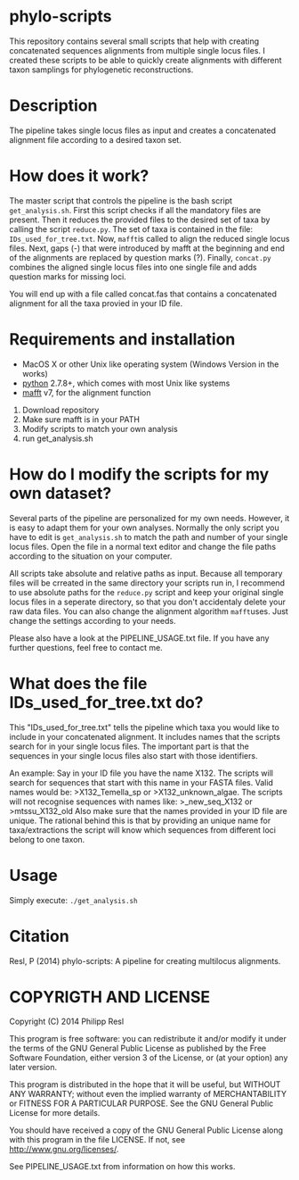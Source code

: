 phylo-scripts
=========

This repository contains several small scripts that help with creating concatenated sequences alignments from multiple single locus files.
I created these scripts to be able to quickly create alignments with different taxon samplings for phylogenetic reconstructions.


Description
===========

The pipeline takes single locus files as input and creates a concatenated alignment file according to a desired taxon set.


How does it work?
================

The master script that controls the pipeline is the bash script `get_analysis.sh`. First this script checks if all the mandatory files are present. Then it reduces the provided files to the desired set of taxa by calling the script `reduce.py`. The set of taxa is contained in the file: `IDs_used_for_tree.txt`. Now, `mafft`is called to align the reduced single locus files. Next, gaps (-) that were introduced by mafft at the beginning and end of the alignments are replaced by question marks (?). Finally, 
`concat.py` combines the aligned single locus files into one single file and adds question marks for missing loci.

You will end up with a file called concat.fas that contains a concatenated alignment for all the taxa provied in your ID file.


Requirements and installation
============

- MacOS X or other Unix like operating system (Windows Version in the works)
- [python](www.python.org) 2.7.8+, which comes with most Unix like systems
- [mafft](http://mafft.cbrc.jp/alignment/software/) v7, for the alignment function


1. Download repository
2. Make sure mafft is in your PATH
3. Modify scripts to match your own analysis
4. run get_analysis.sh


How do I modify the scripts for my own dataset?
========
Several parts of the pipeline are personalized for my own needs. However, it is easy to adapt them for your own analyses.
Normally the only script you have to edit is `get_analysis.sh` to match the path and number of your single locus files. Open the file in a normal text editor and change the file paths according to the situation on your computer. 

All scripts take absolute and relative paths as input. Because all temporary files will be crreated in the same directory your scripts run in, I recommend to use absolute paths for the `reduce.py` script and keep your original single locus files in a seperate directory, so that you don't accidentaly delete your raw data files. You can also change the alignment algorithm `mafft`uses. Just change the settings according to your needs.

Please also have a look at the PIPELINE_USAGE.txt file. If you have any further questions, feel free to contact me.

What does the file IDs_used_for_tree.txt do?
=========
This "IDs_used_for_tree.txt" tells the pipeline which taxa you would like to include in your concatenated alignment. It includes names that the scripts search for in your single locus files. The important part is that the sequences in your single locus files also start with those identifiers.

An example:
Say in your ID file you have the name X132. The scripts will search for sequences that start with this name in your FASTA files.
Valid names would be: >X132_Temella_sp or >X132_unknown_algae. The scripts will not recognise sequences with names like: >_new_seq_X132 or >mtssu_X132_old
Also make sure that the names provided in your ID file are unique.
The rational behind this is that by providing an unique name for taxa/extractions the script will know which sequences from different loci belong to one taxon.


Usage
=======
Simply execute:
`./get_analysis.sh`

Citation
========

Resl, P (2014) phylo-scripts: A pipeline for creating multilocus alignments.


COPYRIGTH AND LICENSE
=====================

Copyright (C) 2014 Philipp Resl

This program is free software: you can redistribute it and/or modify it under the terms of the GNU General Public License as published by the Free Software Foundation, either version 3 of the License, or (at your option) any later version.

This program is distributed in the hope that it will be useful, but WITHOUT ANY WARRANTY; without even the implied warranty of MERCHANTABILITY or FITNESS FOR A PARTICULAR PURPOSE. See the GNU General Public License for more details.

You should have received a copy of the GNU General Public License along with this program in the file LICENSE. If not, see http://www.gnu.org/licenses/.




See PIPELINE_USAGE.txt from information on how this works.
